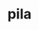 ---
title: pila
meaning: ball
pos: noun
stem: pill
genend: ae
abbgender: f.
abbgender2: fem.
gender: feminine
declension: first
---